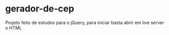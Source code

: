 # gerador-de-cep

Projeto feito de estudos para o jQuery, para iniciar basta abrir em live server o HTML
